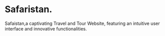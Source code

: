 # Safaristan.
Safaistan,a captivating Travel and Tour Website, featuring an intuitive user interface and innovative functionalities.

